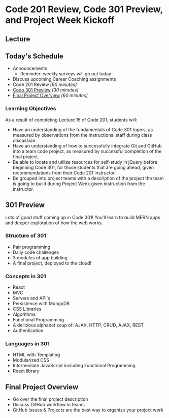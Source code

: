 # Code 201 Review, Code 301 Preview, and Project Week Kickoff

## Lecture

## Today's Schedule

- Announcements
  - Reminder: weekly surveys will go out today
- Discuss upcoming Career Coaching assignments
- Code 201 Review *[60 minutes]*
- [Code 301 Preview](#301) *[30 minutes]*
- [Final Project Overview](#project) *[60 minutes]*

### Learning Objectives

As a result of completing Lecture 15 of Code 201, students will:

- Have an understanding of the fundamentals of Code 301 topics, as measured by observations from the instructional staff during class discussion.
- Have an understanding of how to successfully integrate Git and GitHub into a team code project, as measured by successful completion of the final project.
- Be able to locate and utilize resources for self-study in jQuery before beginning Code 301, for those students that are going ahead, given recommendations from their Code 201 instructor.
- Be grouped into project teams with a description of the project the team is going to build during Project Week given instruction from the instructor.


## 301 Preview

Lots of good stuff coming up in Code 301! You'll learn to build MERN apps and deeper exploration of how the web works.

### Structure of 301

- Pair programming
- Daily code challenges
- 3 modules of app building
- A final project, deployed to the cloud!

### Concepts in 301

- React
- MVC
- Servers and API's
- Persistence with MongoDB
- CSS Libraries
- Algorithms
- Functional Programming
- A delicious alphabet soup of: AJAX, HTTP, CRUD, AJAX, REST
- Authentication

### Languages in 301

- HTML with Templating
- Modularized CSS
- Intermediate JavaScript including Functional Programming
- React library

## Final Project Overview

- Go over the final project description
- Discuss GitHub workflow in teams
- GitHub Issues & Projects are the best way to organize your project work